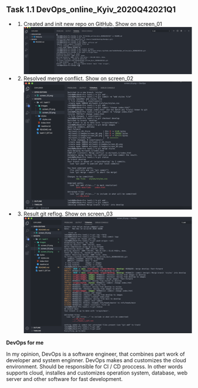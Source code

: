## Task 1.1 DevOps_online_Kyiv_2020Q42021Q1

- 1. Created and init new repo on GitHub. Show on screen_01
     ![screen](https://github.com/ledz0/DevOps_online_Kyiv_2020Q42021Q1/blob/main/m1/task1.1/images/screen_01.png?raw=true)

- 2. Resolved merge conflict. Show on screen_02
     ![screen](https://github.com/ledz0/DevOps_online_Kyiv_2020Q42021Q1/blob/main/m1/task1.1/images/screen_02.png?raw=true)

- 3. Result git reflog. Show on screen_03
     ![screen](https://github.com/ledz0/DevOps_online_Kyiv_2020Q42021Q1/blob/main/m1/task1.1/images/screen_03.png?raw=true)

**DevOps for me**

In my opinion, DevOps is a software engineer, that combines part work of developer and system enginner. DevOps makes and customizes the cloud environment. Should be responsible for CI / CD proccess. In other words supports cloud, installes and customizes operation system, database, web server and other software for fast development.
